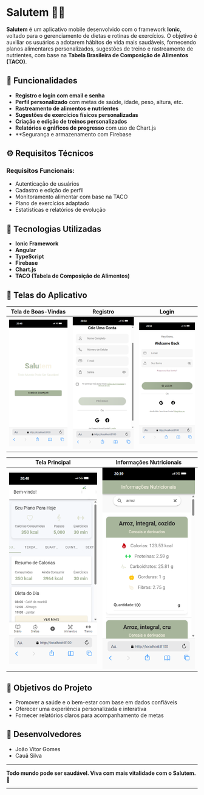 # Salutem 📱🥗

**Salutem** é um aplicativo mobile desenvolvido com o framework **Ionic**, voltado para o gerenciamento de dietas e rotinas de exercícios. O objetivo é auxiliar os usuários a adotarem hábitos de vida mais saudáveis, fornecendo planos alimentares personalizados, sugestões de treino e rastreamento de nutrientes, com base na **Tabela Brasileira de Composição de Alimentos (TACO)**.

## 🧩 Funcionalidades

- **Registro e login com email e senha**
- **Perfil personalizado** com metas de saúde, idade, peso, altura, etc.
- **Rastreamento de alimentos e nutrientes**
- **Sugestões de exercícios físicos personalizadas**
- **Criação e edição de treinos personalizados**
- **Relatórios e gráficos de progresso** com uso de Chart.js
- **Segurança e armazenamento com Firebase

## ⚙️ Requisitos Técnicos

### Requisitos Funcionais:
- Autenticação de usuários
- Cadastro e edição de perfil
- Monitoramento alimentar com base na TACO
- Plano de exercícios adaptado
- Estatísticas e relatórios de evolução

## 🚀 Tecnologias Utilizadas

- **Ionic Framework**
- **Angular**
- **TypeScript**
- **Firebase**
- **Chart.js**
- **TACO (Tabela de Composição de Alimentos)**

## 📲 Telas do Aplicativo

| Tela de Boas-Vindas | Registro | Login |
|---------------------|----------|-------|
| ![](https://github.com/Jvictorj/SALUTEM/blob/master/src/assets/Sscreenshots/welcome.png?raw=true) | ![](https://github.com/Jvictorj/SALUTEM/blob/master/src/assets/Sscreenshots/register.png?raw=true) | ![](https://github.com/Jvictorj/SALUTEM/blob/master/src/assets/Sscreenshots/login.png?raw=true) |

| Tela Principal | Informações Nutricionais |
|----------------|---------------------------|
| ![](https://github.com/Jvictorj/SALUTEM/blob/master/src/assets/Sscreenshots/home.png?raw=true) | ![](https://github.com/Jvictorj/SALUTEM/blob/master/src/assets/Sscreenshots/nutriente-track.png?raw=true) |

## 🎯 Objetivos do Projeto

- Promover a saúde e o bem-estar com base em dados confiáveis
- Oferecer uma experiência personalizada e interativa
- Fornecer relatórios claros para acompanhamento de metas

## 👥 Desenvolvedores

- João Vitor Gomes  
- Cauã Silva

---

**Todo mundo pode ser saudável. Viva com mais vitalidade com o Salutem.** 💚


---

